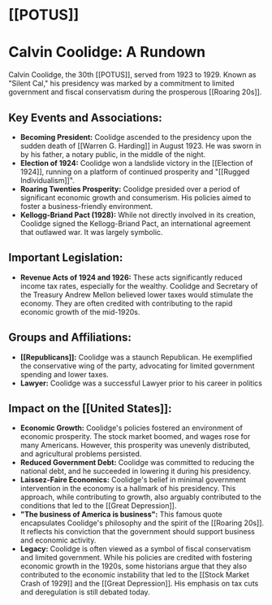 # [[POTUS]]
# Calvin Coolidge: A Rundown

Calvin Coolidge, the 30th [[POTUS]], served from 1923 to 1929. Known as "Silent Cal," his presidency was marked by a commitment to limited government and fiscal conservatism during the prosperous [[Roaring 20s]].

## Key Events and Associations:

*   **Becoming President:** Coolidge ascended to the presidency upon the sudden death of [[Warren G. Harding]] in August 1923. He was sworn in by his father, a notary public, in the middle of the night.
*   **Election of 1924:** Coolidge won a landslide victory in the [[Election of 1924]], running on a platform of continued prosperity and "[[Rugged Individualism]]".
*   **Roaring Twenties Prosperity:** Coolidge presided over a period of significant economic growth and consumerism. His policies aimed to foster a business-friendly environment.
*   **Kellogg-Briand Pact (1928):** While not directly involved in its creation, Coolidge signed the Kellogg-Briand Pact, an international agreement that outlawed war. It was largely symbolic.

## Important Legislation:

*   **Revenue Acts of 1924 and 1926:** These acts significantly reduced income tax rates, especially for the wealthy. Coolidge and Secretary of the Treasury Andrew Mellon believed lower taxes would stimulate the economy. They are often credited with contributing to the rapid economic growth of the mid-1920s.

## Groups and Affiliations:

*   **[[Republicans]]:** Coolidge was a staunch Republican. He exemplified the conservative wing of the party, advocating for limited government spending and lower taxes.
*   **Lawyer:** Coolidge was a successful Lawyer prior to his career in politics

## Impact on the [[United States]]:

*   **Economic Growth:** Coolidge's policies fostered an environment of economic prosperity. The stock market boomed, and wages rose for many Americans. However, this prosperity was unevenly distributed, and agricultural problems persisted.
*   **Reduced Government Debt:** Coolidge was committed to reducing the national debt, and he succeeded in lowering it during his presidency.
*   **Laissez-Faire Economics:** Coolidge's belief in minimal government intervention in the economy is a hallmark of his presidency. This approach, while contributing to growth, also arguably contributed to the conditions that led to the [[Great Depression]].
*   **"The business of America is business":** This famous quote encapsulates Coolidge's philosophy and the spirit of the [[Roaring 20s]]. It reflects his conviction that the government should support business and economic activity.
*   **Legacy:** Coolidge is often viewed as a symbol of fiscal conservatism and limited government. While his policies are credited with fostering economic growth in the 1920s, some historians argue that they also contributed to the economic instability that led to the [[Stock Market Crash of 1929]] and the [[Great Depression]]. His emphasis on tax cuts and deregulation is still debated today.
